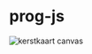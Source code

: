 # prog-js

![kerstkaart canvas](https://cdn.discordapp.com/attachments/1024980656591224832/1068084387842895872/image.png)